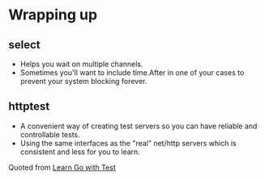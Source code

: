 # Wrapping up
## select
- Helps you wait on multiple channels.
- Sometimes you'll want to include time.After in one of your cases to prevent your system blocking forever.
## httptest
- A convenient way of creating test servers so you can have reliable and controllable tests.
- Using the same interfaces as the "real" net/http servers which is consistent and less for you to learn.

Quoted from [Learn Go with Test](https://quii.gitbook.io/learn-go-with-tests/)